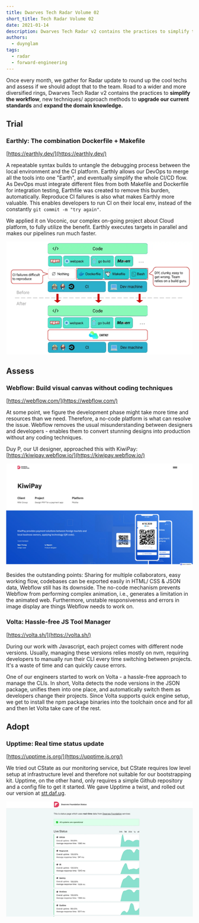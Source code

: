 ```yaml
---
title: Dwarves Tech Radar Volume 02
short_title: Tech Radar Volume 02
date: 2021-01-14
description: Dwarves Tech Radar v2 contains the practices to simplify the workflow, new techniques/ approach methods to upgrade our current standards and expand the domain knowledge.
authors:
  - duynglam
tags:
  - radar
  - forward-engineering
---
```


Once every month, we gather for Radar update to round up the cool techs and assess if we should adopt that to the team. Road to a wider and more diversified rings, Dwarves Tech Radar v2 contains the practices to **simplify the workflow**, new techniques/ approach methods to **upgrade our current standards** and **expand the domain knowledge.**

## Trial

### Earthly: The combination Dockerfile + Makefile

[https://earthly.dev/](https://earthly.dev/)

A repeatable syntax builds to untangle the debugging process between the local environment and the CI platform. Earthly allows our DevOps to merge all the tools into one "Earth", and eventually simplify the whole CI/CD flow. As DevOps must integrate different files from both Makefile and Dockerfile for integration testing, Earthfile was created to remove this burden, automatically. Reproduce CI failures is also what makes Earthly more valuable. This enables developers to run CI on their local env, instead of the constantly `git commit -m "try again"`.

We applied it on Voconic, our complex on-going project about Cloud platform, to fully utilize the benefit. Earthly executes targets in parallel and makes our pipelines run much faster.

![](assets/dwarves-tech-radar-volume-02_ecb87e89c8fcfad298cc445cb3c4c76b_md5.webp)

## Assess

### Webflow: Build visual canvas without coding techniques

[https://webflow.com/](https://webflow.com/)

At some point, we figure the development phase might take more time and resources than we need. Therefore, a no-code platform is what can resolve the issue. Webflow removes the usual misunderstanding between designers and developers - enables them to convert stunning designs into production without any coding techniques.

Duy P, our UI designer, approached this with KiwiPay: [https://kiwipay.webflow.io/](https://kiwipay.webflow.io/)

![](assets/dwarves-tech-radar-volume-02_3306d8d315bae18a20786c33778c2b25_md5.webp)

Besides the outstanding points: Sharing for multiple collaborators, easy working flow, codebases can be exported easily in HTML/ CSS & JSON data, Webflow still has its downside. The no-code mechanism prevents Webflow from performing complex animation, i.e., generates a limitation in the animated web. Furthermore, unstable responsiveness and errors in image display are things Webflow needs to work on.

### Volta: Hassle-free JS Tool Manager

[https://volta.sh/](https://volta.sh/)

During our work with Javascript, each project comes with different node versions. Usually, managing these versions relies mostly on nvm, requiring developers to manually run their CLI every time switching between projects. It's a waste of time and can quickly cause errors.

One of our engineers started to work on Volta - a hassle-free approach to manage the CLIs. In short, Volta detects the node versions in the JSON package, unifies them into one place, and automatically switch them as developers change their projects. Since Volta supports quick engine setup, we get to install the npm package binaries into the toolchain once and for all and then let Volta take care of the rest.

## Adopt

### Upptime: Real time status update

[https://upptime.js.org/](https://upptime.js.org/)

We tried out CState as our monitoring service, but CState requires low level setup at infrastructure level and therefore not suitable for our bootstrapping kit. Upptime, on the other hand, only requires a simple Github repository and a config file to get it started. We gave Upptime a twist, and rolled out our version at [stt.daf.ug](http://stt.daf.ug/).

![](assets/dwarves-tech-radar-volume-02_3b5bb41a5a96a78fadb9fef60f1d0c24_md5.webp)
